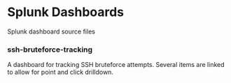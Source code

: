 # Splunk Dashboards
Splunk dashboard source files

<h3>ssh-bruteforce-tracking</h3>
A dashboard for tracking SSH bruteforce attempts.  Several items are linked to allow for point and click drilldown.

